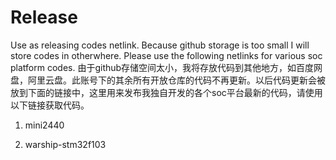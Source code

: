 # Release
Use as releasing codes netlink. Because github storage is too small I will store codes in otherwhere. Please use the following netlinks for various soc platform codes.
由于github存储空间太小，我将存放代码到其他地方，如百度网盘，阿里云盘。此账号下的其余所有开放仓库的代码不再更新。以后代码更新会被放到下面的链接中，这里用来发布我独自开发的各个soc平台最新的代码，请使用以下链接获取代码。

1. mini2440

2. warship-stm32f103
